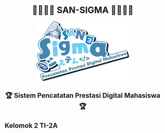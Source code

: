 <div align="center">
<h1>🤫🧏🏻‍♂️ SAN-SIGMA 🤫🧏🏻‍♂️</h1>
</div>
<p align="center"><img alt="Logo" src="assets\img\logo_sigma.png" width=300></p>
<div align="center">
<h2>🏆 Sistem Pencatatan Prestasi Digital Mahasiswa 🏆</h2>
</div>

## Kelomok 2 TI-2A